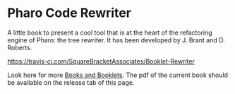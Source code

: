 # Pharo Code Rewriter

A little book to present a cool tool that is at the heart of the refactoring engine of Pharo: the tree rewriter. 
It has been developed by J. Brant and D. Roberts.


https://travis-ci.com/SquareBracketAssociates/Booklet-Rewriter

Look here for more [Books and Booklets](http://books.pharo.org/).
The pdf of the current book should be available on the release tab of this page. 
